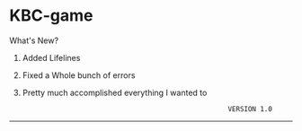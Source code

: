 # KBC-game
What's New?

1. Added Lifelines
2. Fixed a Whole bunch of errors
3. Pretty much accomplished everything I wanted to

                                                          VERSION 1.0
----------------------------------------------------------------------------------------------------------------------------------------------------------------------------
